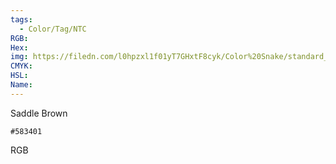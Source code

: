 ```yaml
---
tags:
  - Color/Tag/NTC
RGB:
Hex:
img: https://filedn.com/l0hpzxl1f01yT7GHxtF8cyk/Color%20Snake/standard_csv_to_svg/%23/583401.svg
CMYK:
HSL:
Name:
---
```

Saddle Brown
```palette
#583401
```
RGB
